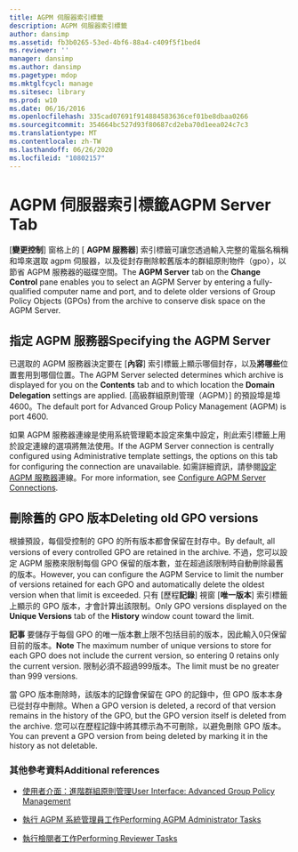 ```yaml
---
title: AGPM 伺服器索引標籤
description: AGPM 伺服器索引標籤
author: dansimp
ms.assetid: fb3b0265-53ed-4bf6-88a4-c409f5f1bed4
ms.reviewer: ''
manager: dansimp
ms.author: dansimp
ms.pagetype: mdop
ms.mktglfcycl: manage
ms.sitesec: library
ms.prod: w10
ms.date: 06/16/2016
ms.openlocfilehash: 335cad07691f914884583636cef01be8dbaa0266
ms.sourcegitcommit: 354664bc527d93f80687cd2eba70d1eea024c7c3
ms.translationtype: MT
ms.contentlocale: zh-TW
ms.lasthandoff: 06/26/2020
ms.locfileid: "10802157"
---
```

# <span data-ttu-id="db176-103">AGPM 伺服器索引標籤</span><span class="sxs-lookup"><span data-stu-id="db176-103">AGPM Server Tab</span></span>


<span data-ttu-id="db176-104">[**變更控制**] 窗格上的 [ **AGPM 服務器**] 索引標籤可讓您透過輸入完整的電腦名稱稱和埠來選取 agpm 伺服器，以及從封存刪除較舊版本的群組原則物件（gpo），以節省 AGPM 服務器的磁碟空間。</span><span class="sxs-lookup"><span data-stu-id="db176-104">The **AGPM Server** tab on the **Change Control** pane enables you to select an AGPM Server by entering a fully-qualified computer name and port, and to delete older versions of Group Policy Objects (GPOs) from the archive to conserve disk space on the AGPM Server.</span></span>

## <span data-ttu-id="db176-105">指定 AGPM 服務器</span><span class="sxs-lookup"><span data-stu-id="db176-105">Specifying the AGPM Server</span></span>


<span data-ttu-id="db176-106">已選取的 AGPM 服務器決定要在 [**內容**] 索引標籤上顯示哪個封存，以及**將哪些**位置套用到哪個位置。</span><span class="sxs-lookup"><span data-stu-id="db176-106">The AGPM Server selected determines which archive is displayed for you on the **Contents** tab and to which location the **Domain Delegation** settings are applied.</span></span> <span data-ttu-id="db176-107">[高級群組原則管理（AGPM）] 的預設埠是埠4600。</span><span class="sxs-lookup"><span data-stu-id="db176-107">The default port for Advanced Group Policy Management (AGPM) is port 4600.</span></span>

<span data-ttu-id="db176-108">如果 AGPM 服務器連線是使用系統管理範本設定來集中設定，則此索引標籤上用於設定連線的選項將無法使用。</span><span class="sxs-lookup"><span data-stu-id="db176-108">If the AGPM Server connection is centrally configured using Administrative template settings, the options on this tab for configuring the connection are unavailable.</span></span> <span data-ttu-id="db176-109">如需詳細資訊，請參閱[設定 AGPM 服務器](configure-agpm-server-connections-agpm30ops.md)連線。</span><span class="sxs-lookup"><span data-stu-id="db176-109">For more information, see [Configure AGPM Server Connections](configure-agpm-server-connections-agpm30ops.md).</span></span>

## <span data-ttu-id="db176-110">刪除舊的 GPO 版本</span><span class="sxs-lookup"><span data-stu-id="db176-110">Deleting old GPO versions</span></span>


<span data-ttu-id="db176-111">根據預設，每個受控制的 GPO 的所有版本都會保留在封存中。</span><span class="sxs-lookup"><span data-stu-id="db176-111">By default, all versions of every controlled GPO are retained in the archive.</span></span> <span data-ttu-id="db176-112">不過，您可以設定 AGPM 服務來限制每個 GPO 保留的版本數，並在超過該限制時自動刪除最舊的版本。</span><span class="sxs-lookup"><span data-stu-id="db176-112">However, you can configure the AGPM Service to limit the number of versions retained for each GPO and automatically delete the oldest version when that limit is exceeded.</span></span> <span data-ttu-id="db176-113">只有 [歷程**記錄**] 視窗 [**唯一版本**] 索引標籤上顯示的 GPO 版本，才會計算出該限制。</span><span class="sxs-lookup"><span data-stu-id="db176-113">Only GPO versions displayed on the **Unique Versions** tab of the **History** window count toward the limit.</span></span>

<span data-ttu-id="db176-114">**記事** 要儲存于每個 GPO 的唯一版本數上限不包括目前的版本，因此輸入0只保留目前的版本。</span><span class="sxs-lookup"><span data-stu-id="db176-114">**Note** The maximum number of unique versions to store for each GPO does not include the current version, so entering 0 retains only the current version.</span></span> <span data-ttu-id="db176-115">限制必須不超過999版本。</span><span class="sxs-lookup"><span data-stu-id="db176-115">The limit must be no greater than 999 versions.</span></span>

<span data-ttu-id="db176-116">當 GPO 版本刪除時，該版本的記錄會保留在 GPO 的記錄中，但 GPO 版本本身已從封存中刪除。</span><span class="sxs-lookup"><span data-stu-id="db176-116">When a GPO version is deleted, a record of that version remains in the history of the GPO, but the GPO version itself is deleted from the archive.</span></span> <span data-ttu-id="db176-117">您可以在歷程記錄中將其標示為不可刪除，以避免刪除 GPO 版本。</span><span class="sxs-lookup"><span data-stu-id="db176-117">You can prevent a GPO version from being deleted by marking it in the history as not deletable.</span></span>

 

### <span data-ttu-id="db176-118">其他參考資料</span><span class="sxs-lookup"><span data-stu-id="db176-118">Additional references</span></span>

-   [<span data-ttu-id="db176-119">使用者介面：進階群組原則管理</span><span class="sxs-lookup"><span data-stu-id="db176-119">User Interface: Advanced Group Policy Management</span></span>](user-interface-advanced-group-policy-management-agpm30ops.md)

-   [<span data-ttu-id="db176-120">執行 AGPM 系統管理員工作</span><span class="sxs-lookup"><span data-stu-id="db176-120">Performing AGPM Administrator Tasks</span></span>](performing-agpm-administrator-tasks-agpm30ops.md)

-   [<span data-ttu-id="db176-121">執行檢閱者工作</span><span class="sxs-lookup"><span data-stu-id="db176-121">Performing Reviewer Tasks</span></span>](performing-reviewer-tasks-agpm30ops.md)

 

 





